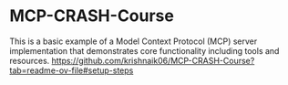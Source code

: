# MCP-CRASH-Course
This is a basic example of a Model Context Protocol (MCP) server implementation that demonstrates core functionality including tools and resources.
https://github.com/krishnaik06/MCP-CRASH-Course?tab=readme-ov-file#setup-steps
